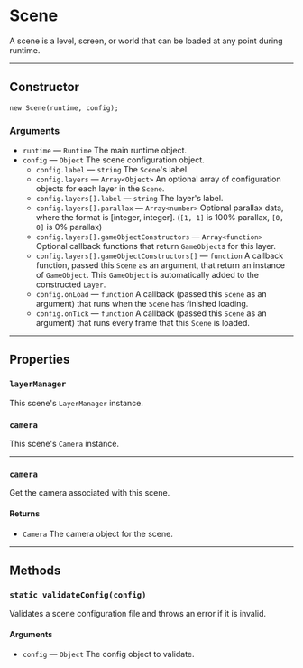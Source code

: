 # Scene

A scene is a level, screen, or world that can be loaded at any point during runtime.

---

## Constructor

`new Scene(runtime, config);`

### Arguments

-   `runtime` &mdash; `Runtime` The main runtime object.
-   `config` &mdash; `Object` The scene configuration object.
    -   `config.label` &mdash; `string` The `Scene`'s label.
    -   `config.layers` &mdash; `Array<Object>` An optional array of configuration objects for each layer in the `Scene`.
    -   `config.layers[].label` &mdash; `string` The layer's label.
    -   `config.layers[].parallax` &mdash; `Array<number>` Optional parallax data, where the format is [integer, integer]. (`[1, 1]` is 100% parallax, `[0, 0]` is 0% parallax)
    -   `config.layers[].gameObjectConstructors` &mdash; `Array<function>` Optional callback functions that return `GameObject`s for this layer.
    -   `config.layers[].gameObjectConstructors[]` &mdash; `function` A callback function, passed this `Scene` as an argument, that return an instance of `GameObject`. This `GameObject` is automatically added to the constructed `Layer`.
    -   `config.onLoad` &mdash; `function` A callback (passed this `Scene` as an argument) that runs when the `Scene` has finished loading.
    -   `config.onTick` &mdash; `function` A callback (passed this `Scene` as an argument) that runs every frame that this `Scene` is loaded.

---

## Properties

### `layerManager`

This scene's `LayerManager` instance.

### `camera`

This scene's `Camera` instance.

---

### `camera`

Get the camera associated with this scene.

#### Returns

-   `Camera` The camera object for the scene.

---

## Methods

### `static validateConfig(config)`

Validates a scene configuration file and throws an error if it is invalid.

#### Arguments

-   `config` &mdash; `Object` The config object to validate.

